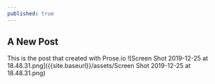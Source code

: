 ```yaml
---
published: true
---
```


## A New Post

This is the post that created with Prose.io
![Screen Shot 2019-12-25 at 18.48.31.png]({{site.baseurl}}/assets/Screen Shot 2019-12-25 at 18.48.31.png)
